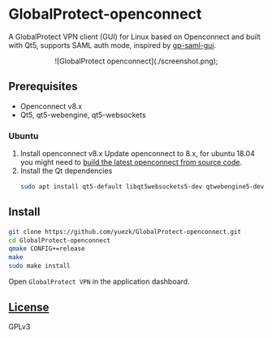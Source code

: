 # GlobalProtect-openconnect
A GlobalProtect VPN client (GUI) for Linux based on Openconnect and built with Qt5, supports SAML auth mode, inspired by [gp-saml-gui](https://github.com/dlenski/gp-saml-gui).

<p align="center">
![GlobalProtect openconnect](./screenshot.png);
</p>

## Prerequisites

- Openconnect v8.x
- Qt5, qt5-webengine, qt5-websockets

### Ubuntu
1. Install openconnect v8.x
    Update openconnect to 8.x, for ubuntu 18.04 you might need to [build the latest openconnect from source code](https://gist.github.com/yuezk/ab9a4b87a9fa0182bdb2df41fab5f613).
2. Install the Qt dependencies
    ```sh
    sudo apt install qt5-default libqt5websockets5-dev qtwebengine5-dev
    ```
## Install

```sh
git clone https://github.com/yuezk/GlobalProtect-openconnect.git
cd GlobalProtect-openconnect
qmake CONFIG+=release
make
sudo make install
```
Open `GlobalProtect VPN` in the application dashboard.

## [License](./LICENSE)
GPLv3
